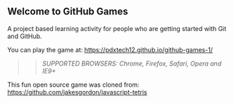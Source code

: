 ## Welcome to GitHub Games

A project based learning activity for people who are getting started with Git and GitHub.

You can play the game at: https://pdxtech12.github.io/github-games-1/

>> _*SUPPORTED BROWSERS*: Chrome, Firefox, Safari, Opera and IE9+_

This fun open source game was cloned from: https://github.com/jakesgordon/javascript-tetris
